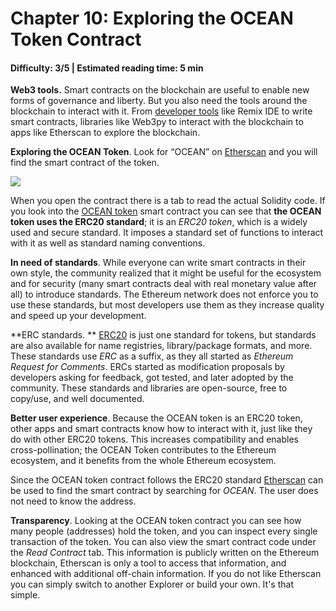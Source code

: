 # Chapter 10: Exploring the OCEAN Token Contract

#### Difficulty: **3/5** \| Estimated reading time: **5 min**

<dialog character="jellyfish">Let's now use your equipment to observe those beautiful new species we've discovered down here</dialog>

**Web3 tools.** Smart contracts on the blockchain are useful to enable new forms of governance and liberty. But you also need the tools around the blockchain to interact with it. From <a href="https://github.com/ConsenSys/ethereum-developer-tools-list" target="_blank" >developer tools</a> like Remix IDE to write smart contracts, libraries like Web3py to interact with the blockchain to apps like Etherscan to explore the blockchain.

**Exploring the OCEAN Token**. Look for “OCEAN” on <a href="https://etherscan.io" target="_blank" > Etherscan</a> and you will find the smart contract of the token.

<img src="/images/chapter10_0.png" />

When you open the contract there is a tab to read the actual Solidity code. If you look into the <a href="https://etherscan.io/token/0x967da4048cD07aB37855c090aAF366e4ce1b9F48" target="_blank" >OCEAN token</a> smart contract you can see that **the OCEAN token uses the ERC20 standard**; it is an _ERC20 token_, which is a widely used and secure standard. It imposes a standard set of functions to interact with it as well as standard naming conventions.

**In need of standards**. While everyone can write smart contracts in their own style, the community realized that it might be useful for the ecosystem and for security (many smart contracts deal with real monetary value after all) to introduce standards. The Ethereum network does not enforce you to use these standards, but most developers use them as they increase quality and speed up your development.

**ERC standards. ** <a href="https://github.com/OpenZeppelin/openzeppelin-contracts/blob/master/contracts/token/ERC20/IERC20.sol" target="_blank" >ERC20</a> is just one standard for tokens, but standards are also available for name registries, library/package formats, and more. These standards use _ERC_ as a suffix, as they all started as _Ethereum Request for Comments_. ERCs started as modification proposals by developers asking for feedback, got tested, and later adopted by the community. These standards and libraries are open-source, free to copy/use, and well documented.

**Better user experience**. Because the OCEAN token is an ERC20 token, other apps and smart contracts know how to interact with it, just like they do with other ERC20 tokens. This increases compatibility and enables cross-pollination; the OCEAN Token contributes to the Ethereum ecosystem, and it benefits from the whole Ethereum ecosystem.

Since the OCEAN token contract follows the ERC20 standard <a href="https://etherscan.io" target="_blank">Etherscan</a> can be used to find the smart contract by searching for _OCEAN_. The user does not need to know the address.

**Transparency**. Looking at the OCEAN token contract you can see how many people (addresses) hold the token, and you can inspect every single transaction of the token. You can also view the smart contract code under the _Read Contract_ tab. This information is publicly written on the Ethereum blockchain, Etherscan is only a tool to access that information, and enhanced with additional off-chain information. If you do not like Etherscan you can simply switch to another Explorer or build your own. It's that simple.

